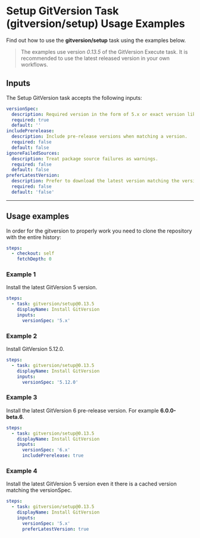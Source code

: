 # Setup GitVersion Task (gitversion/setup) Usage Examples

Find out how to use the **gitversion/setup** task using the examples below.

> The examples use version _0.13.5_ of the GitVersion Execute task.  It is recommended to use the latest released version in your own workflows.

## Inputs

The Setup GitVersion task accepts the following inputs:

```yaml
versionSpec:
  description: Required version in the form of 5.x or exact version like 5.12.0.
  required: true
  default: ''
includePrerelease:
  description: Include pre-release versions when matching a version.
  required: false
  default: false
ignoreFailedSources:
  description: Treat package source failures as warnings.
  required: false
  default: false
preferLatestVersion:
  description: Prefer to download the latest version matching the versionSpec, even if there is a local cached version.
  required: false
  default: 'false'
```

---

## Usage examples

In order for the gitversion to properly work you need to clone the repository with the entire history:

```yaml
steps:
  - checkout: self
    fetchDepth: 0
```

### Example 1

Install the latest GitVersion 5 version.

```yaml
steps:
  - task: gitversion/setup@0.13.5
    displayName: Install GitVersion
    inputs:
      versionSpec: '5.x'
```

### Example 2

Install GitVersion 5.12.0.

```yaml
steps:
  - task: gitversion/setup@0.13.5
    displayName: Install GitVersion
    inputs:
      versionSpec: '5.12.0'
```

### Example 3

Install the latest GitVersion 6 pre-release version.  For example **6.0.0-beta.6**.

```yaml
steps:
  - task: gitversion/setup@0.13.5
    displayName: Install GitVersion
    inputs:
      versionSpec: '6.x'
      includePrerelease: true
```

### Example 4

Install the latest GitVersion 5 version even it there is a cached version matching the versionSpec.

```yaml
steps:
  - task: gitversion/setup@0.13.5
    displayName: Install GitVersion
    inputs:
      versionSpec: '5.x'
      preferLatestVersion: true
```
